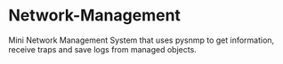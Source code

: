 # Network-Management

Mini Network Management System that uses pysnmp to get information, receive traps and save logs from managed objects.
